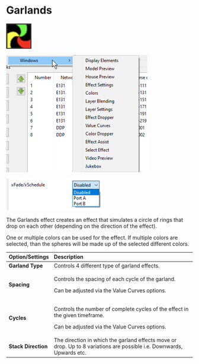 # Garlands

![Icon](../../.gitbook/assets/image%20%28207%29.png)

![Sequencer Grid](../../.gitbook/assets/image%20%28563%29.png)

![](../../.gitbook/assets/image%20%28381%29.png)

The Garlands effect creates an effect that simulates a circle of rings that drop on each other \(depending on the direction of the effect\).

One or multiple colors can be used for the effect. If multiple colors are selected, than the spheres will be made up of the selected different colors.

<table>
  <thead>
    <tr>
      <th style="text-align:left">Option/Settings</th>
      <th style="text-align:left">Description</th>
    </tr>
  </thead>
  <tbody>
    <tr>
      <td style="text-align:left"><b>Garland Type</b>
      </td>
      <td style="text-align:left">Controls 4 different type of garland effects.</td>
    </tr>
    <tr>
      <td style="text-align:left"><b>Spacing</b>
      </td>
      <td style="text-align:left">
        <p>Controls the spacing of each cycle of the garland.</p>
        <p>Can be adjusted via the Value Curves options.</p>
      </td>
    </tr>
    <tr>
      <td style="text-align:left"><b>Cycles</b>
      </td>
      <td style="text-align:left">
        <p>Controls the number of complete cycles of the effect in the given timeframe.</p>
        <p>Can be adjusted via the Value Curves options.</p>
      </td>
    </tr>
    <tr>
      <td style="text-align:left"><b>Stack Direction</b>
      </td>
      <td style="text-align:left">The direction in which the garland effects move or drop. Up to 8 variations
        are possible i.e. Downwards, Upwards etc.</td>
    </tr>
  </tbody>
</table>